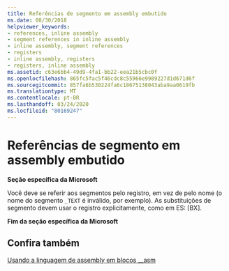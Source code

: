```yaml
---
title: Referências de segmento em assembly embutido
ms.date: 08/30/2018
helpviewer_keywords:
- references, inline assembly
- segment references in inline assembly
- inline assembly, segment references
- registers
- inline assembly, registers
- registers, inline assembly
ms.assetid: c63e6bb4-49d9-4fa1-bb22-eea21b5cbc0f
ms.openlocfilehash: 865fc5fac5f46cdc8c55966e9989227d1d671d6f
ms.sourcegitcommit: 857fa6b530224fa6c18675138043aba9aa0619fb
ms.translationtype: MT
ms.contentlocale: pt-BR
ms.lasthandoff: 03/24/2020
ms.locfileid: "80169247"
---
```

# <a name="segment-references-in-inline-assembly"></a>Referências de segmento em assembly embutido

**Seção específica da Microsoft**

Você deve se referir aos segmentos pelo registro, em vez de pelo nome (o nome do segmento `_TEXT` é inválido, por exemplo). As substituições de segmento devem usar o registro explicitamente, como em ES: [BX].

**Fim da seção específica da Microsoft**

## <a name="see-also"></a>Confira também

[Usando a linguagem de assembly em blocos __asm](../../assembler/inline/using-assembly-language-in-asm-blocks.md)<br/>
